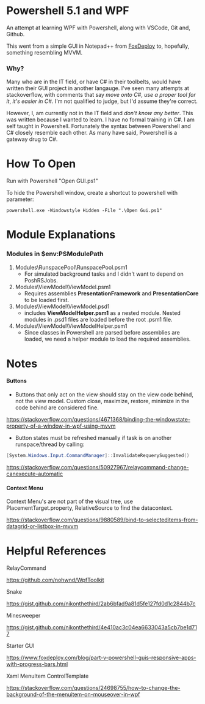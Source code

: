 # Powershell 5.1 and WPF
An attempt at learning WPF with Powershell, along with VSCode, Git and, Github.

This went from a simple GUI in Notepad++ from [FoxDeploy](https://www.foxdeploy.com/blog/part-v-powershell-guis-responsive-apps-with-progress-bars.html) to, hopefully, something resembling MVVM.

### **Why?**

Many who are in the IT field, or have C# in their toolbelts, would have written their GUI project in another langauge. I've seen many attempts at stackoverflow, with comments that say *move onto C#*, *use a proper tool for it*, *it's easier in C#*. I'm not qualified to judge, but I'd assume they're correct.

However, I, am currently not in the IT field and *don't know any better*. This was written because I wanted to learn. I have no formal training in C#. I am self taught in Powershell. Fortunately the syntax between Powershell and C# closely resemble each other. As many have said, Powershell is a gateway drug to C#.

# How To Open
Run with Powershell "Open GUI.ps1"

To hide the Powershell window, create a shortcut to powershell with parameter:
```
powershell.exe -Windowstyle Hidden -File ".\Open Gui.ps1"
```
# Module Explanations
### **Modules in $env:PSModulePath**
1. Modules\RunspacePool\RunspacePool.psm1
    - For simulated background tasks and I didn't want to depend on PoshRSJobs.
2. Modules\ViewModel\ViewModel.psm1
    - Requires assemblies **PresentationFramework** and **PresentationCore** to be loaded first.
3. Modules\ViewModel\ViewModel.psd1
    - includes **ViewModelHelper.psm1** as a nested module. Nested modules in .psd1 files are loaded before the root .psm1 file.
4. Modules\ViewModel\ViewModelHelper.psm1
    - Since classes in Powershell are parsed before assemblies are loaded, we need a helper module to load the required assemblies.

# Notes
#### **Buttons**
- Buttons that only act on the view should stay on the view code behind, not the view model. Custom close, maximize, restore, minimize in the code behind are considered fine.

https://stackoverflow.com/questions/4671368/binding-the-windowstate-property-of-a-window-in-wpf-using-mvvm

- Button states must be refreshed manually if task is on another runspace/thread by calling:

```powershell
[System.Windows.Input.CommandManager]::InvalidateRequerySuggested()
```

https://stackoverflow.com/questions/50927967/relaycommand-change-canexecute-automatic

#### **Context Menu**

Context Menu's are not part of the visual tree, use PlacementTarget.property, RelativeSource to find the datacontext.

https://stackoverflow.com/questions/9880589/bind-to-selecteditems-from-datagrid-or-listbox-in-mvvm

# Helpful References

RelayCommand

https://github.com/nohwnd/WpfToolkit

Snake

https://gist.github.com/nikonthethird/2ab6bfad9a81d5fe127fd0d1c2844b7c

Minesweeper

https://gist.github.com/nikonthethird/4e410ac3c04ea6633043a5cb7be1d717

Starter GUI

https://www.foxdeploy.com/blog/part-v-powershell-guis-responsive-apps-with-progress-bars.html

Xaml MenuItem ControlTemplate

https://stackoverflow.com/questions/24698755/how-to-change-the-background-of-the-menuitem-on-mouseover-in-wpf

